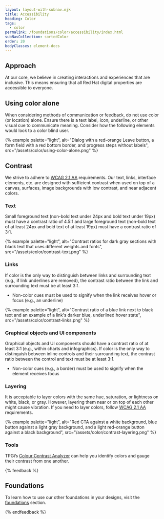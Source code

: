 ```yaml
---
layout: layout-with-subnav.njk
title: Accessibility
heading: Color
tags:
  - color
permalink: /foundations/color/accessibility/index.html
subNavCollection: sortedColor
order: 20
bodyClasses: element-docs
---
```


## Approach

At our core, we believe in creating interactions and experiences that are 
inclusive. This means ensuring that all Red Hat digital properties are 
accessible to everyone.

## Using color alone

When considering methods of communication or feedback, do not use color (or 
location) alone. Ensure there is a text label, icon, underline, or other visual 
cue to communicate meaning. Consider how the following elements would look to a 
color blind user.

{% example palette="light",
          alt="Dialog with a red-orange Leave button, a form field with a red bottom border, and progress steps without labels",
          src="/assets/color/using-color-alone.png" %}

## Contrast
We strive to adhere to [WCAG 2.1 AA](https://www.w3.org/WAI/WCAG21/Understanding/) requirements. Our text, links, interface elements, etc. are designed with sufficient contrast when used on top 
of a canvas, surfaces, image backgrounds with low contrast, and near adjacent colors.

### Text

Small foreground text (non-bold text under 24px and bold text under 19px) must 
have a contrast ratio of 4.5:1 and large foreground text (non-bold text of at 
least 24px and bold text of at least 19px) must have a contrast ratio of 3:1.

{% example palette="light",
          alt="Contrast ratios for dark gray sections with black text that uses different weights and fonts",
          src="/assets/color/contrast-text.png" %}

### Links

If color is the only way to distinguish between links and surrounding text (e.g., if link underlines are removed), the contrast ratio between the link and surrounding text must be at least 3:1.

- Non-color cues must be used to signify when the link receives hover or focus (e.g., an underline)

{% example palette="light",
          alt="Contrast ratio of a blue link next to black text and an example of a link's darker blue, underlined hover state",
          src="/assets/color/contrast-links.png" %}

### Graphical objects and UI components

Graphical objects and UI components should have a contrast ratio of at least 3:1 
(e.g., within charts and infographics). If color is the only way to 
distinguish between inline controls and their surrounding text, the contrast 
ratio between the control and text must be at least 3:1.

- Non-color cues (e.g., a border) must be used to signify when the element receives focus

### Layering

It is acceptable to layer colors with the same hue, saturation, or lightness on 
white, black, or gray. However, layering them near or on top of each other might cause vibration. If you need to layer colors, follow [WCAG 2.1 AA](https://www.w3.org/WAI/WCAG21/Understanding/) 
requirements.

{% example palette="light",
          alt="Red CTA against a white background, blue button against a light gray background, and a light red-orange button against a black background",
          src="/assets/color/contrast-layering.png" %}

### Tools

TPGi’s [Colour Contrast Analyzer](https://www.tpgi.com/color-contrast-checker/) can help you identify colors and gauge their contrast from one another.

{% feedback %}
  <h2>Foundations</h2>
  <p>To learn how to use our other foundations in your designs, visit the <a href="/foundations">foundations</a> section.</p>
{% endfeedback %}
